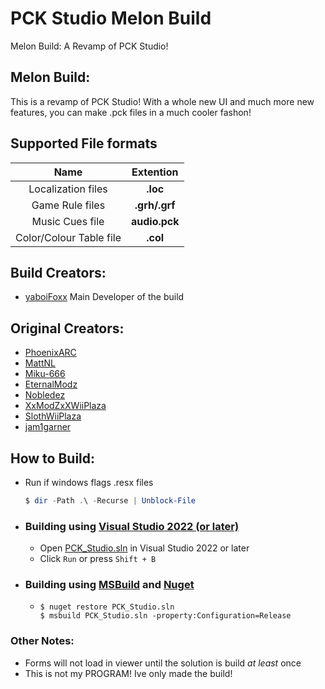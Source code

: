 # PCK Studio Melon Build
Melon Build: A Revamp of PCK Studio!

## Melon Build:
This is a revamp of PCK Studio! With a whole new UI and much more new features, you can make .pck files in a much cooler fashon! 

## Supported File formats

| Name | Extention |
|:-:|:-:|
| Localization files | **.loc** |
| Game Rule files | **.grh/.grf** |
| Music Cues file |**audio.pck** |
| Color/Colour Table file | **.col** |

## Build Creators:
* [yaboiFoxx](https://github.com/yaboiFoxx) Main Developer of the build

## Original Creators:
*  [PhoenixARC](https://github.com/PhoenixARC)
*  [MattNL](https://github.com/MattN-L)
*  [Miku-666](https://github.com/NessieHax)
*  [EternalModz](https://github.com/EternalModz)
*  [Nobledez](https://github.com/Nobledez)
*  [XxModZxXWiiPlaza](https://github.com/XxModZxXWiiPlaza)
*  [SlothWiiPlaza](https://github.com/Kashiiera)
*  [jam1garner](https://github.com/jam1garner)


## How to Build:

* Run if windows flags .resx files
    ```powershell
    $ dir -Path .\ -Recurse | Unblock-File
    ```
- ### Building using [Visual Studio 2022 (or later)](https://visualstudio.microsoft.com/downloads)
    * Open [PCK_Studio.sln](./PCK_Studio.sln) in Visual Studio 2022 or later
    * Click `Run` or press `Shift + B`

- ### Building using [MSBuild](https://github.com/dotnet/msbuild/releases) and [Nuget](https://www.nuget.org/downloads)
  * ```shell
    $ nuget restore PCK_Studio.sln
    $ msbuild PCK_Studio.sln -property:Configuration=Release
    ```

### Other Notes:

* Forms will not load in viewer until the solution is build _at least_ once
* This is not my PROGRAM! Ive only made the build!


